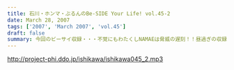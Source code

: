 ```yaml
---
title: 石川・ホンマ・ぶるんのBe-SIDE Your Life! vol.45-2
date: March 28, 2007
tags: ['2007', 'March 2007', 'vol.45']
draft: false
summary: 今回のビーサイ収録・・・不覚にもわたくしNAMAEは脅威の遅刻！！昼過ぎの収録になぜ人は遅刻するのか・・・ありえない社会生活にその理由はあるのか？今回のワケ理由は「パワプロ」！！普段、ゲームをやらない身にふりかかるストレスと負荷はすさまじいものがあり、極度の眼精・肩疲労で・・・と言い訳はいくらでもできる！帰りにマツキヨで目薬買いました。充血してましてね・・・なんだかなぁ。NAMAE
---
```


http://project-phi.ddo.jp/ishikawa/ishikawa045_2.mp3